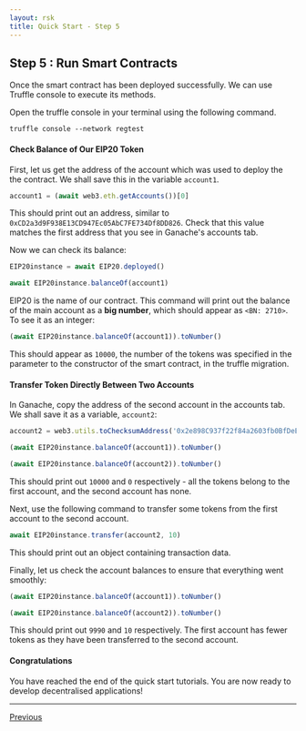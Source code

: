 ```yaml
---
layout: rsk
title: Quick Start - Step 5
---
```

## Step 5 : Run Smart Contracts

Once the smart contract has been deployed successfully. We can use Truffle console to execute its methods.

Open the truffle console in your terminal using the following command.

```shell
truffle console --network regtest

```

#### Check Balance of Our EIP20 Token

First, let us get the address of the account which was used to deploy the the contract.
We shall save this in the variable `account1`.

```javascript
account1 = (await web3.eth.getAccounts())[0]

```

This should print out an address, similar to `0xCD2a3d9F938E13CD947Ec05AbC7FE734Df8DD826`.
Check that this value matches the first address that you see in Ganache's accounts tab.

Now we can check its balance:

```javascript
EIP20instance = await EIP20.deployed()

await EIP20instance.balanceOf(account1)
```

EIP20 is the name of our contract. This command will print out the balance of the main account as a **big number**, which should appear as `<BN: 2710>`. To see it as an integer:

```javascript
(await EIP20instance.balanceOf(account1)).toNumber()

```

This should appear as `10000`, the number of the tokens was specified in the parameter to the constructor of the smart contract, in the truffle migration.

#### Transfer Token Directly Between Two Accounts

In Ganache, copy the address of the second account in the accounts tab.
We shall save it as a variable, `account2`:

```javascript
account2 = web3.utils.toChecksumAddress('0x2e898C937f22f84a2603fb0BfDeEF43CdAC87f93')

(await EIP20instance.balanceOf(account1)).toNumber()

(await EIP20instance.balanceOf(account2)).toNumber()

```

This should print out `10000` and `0` respectively - all the tokens belong to the first account, and the second account has none.

Next, use the following command to transfer some tokens from the first account to the second account.

```javascript
await EIP20instance.transfer(account2, 10)

```

This should print out an object containing transaction data.

Finally, let us check the account balances to ensure that everything went smoothly:

```javascript
(await EIP20instance.balanceOf(account1)).toNumber()

(await EIP20instance.balanceOf(account2)).toNumber()

```

This should print out `9990` and `10` respectively. The first account has fewer tokens as they have been transferred to the second account.

#### Congratulations

You have reached the end of the quick start tutorials. You are now ready to develop decentralised applications!

----

[Previous](../step4-compile-and-deploy)

